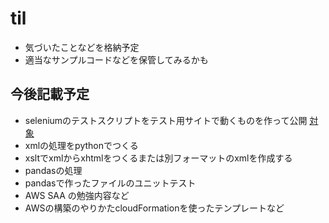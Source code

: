 # til

* 気づいたことなどを格納予定
* 適当なサンプルコードなどを保管してみるかも


## 今後記載予定

* seleniumのテストスクリプトをテスト用サイトで動くものを作って公開 [対象](http://www.selenium.jp/test-site)
* xmlの処理をpythonでつくる
* xsltでxmlからxhtmlをつくるまたは別フォーマットのxmlを作成する
* pandasの処理
* pandasで作ったファイルのユニットテスト
* AWS SAA の勉強内容など
* AWSの構築のやりかたcloudFormationを使ったテンプレートなど


